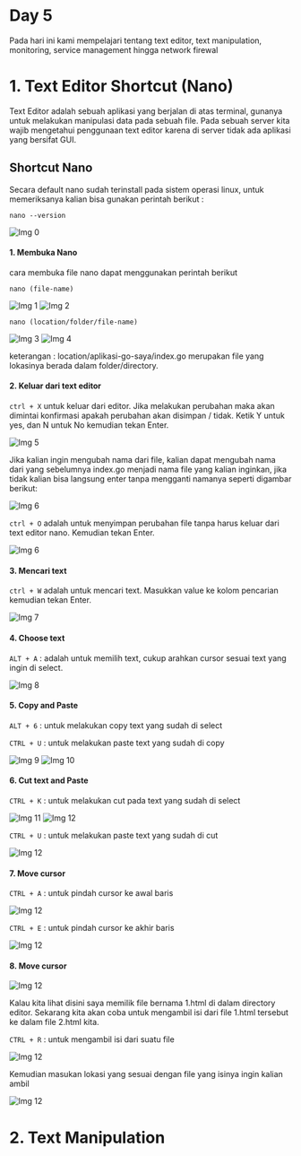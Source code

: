 # Day 5
Pada hari ini kami mempelajari tentang text editor, text manipulation, monitoring, service management hingga network firewal

# 1. Text Editor Shortcut (Nano)
Text Editor adalah sebuah aplikasi yang berjalan di atas terminal, gunanya untuk melakukan manipulasi data pada sebuah file. Pada sebuah server kita wajib mengetahui penggunaan text editor karena di server tidak ada aplikasi yang bersifat GUI.

## Shortcut Nano
Secara default nano sudah terinstall pada sistem operasi linux, untuk memeriksanya kalian bisa gunakan perintah berikut :
```
nano --version
```
![Img 0](assets/0.jpg)

#### 1. Membuka Nano
cara membuka file nano dapat menggunakan perintah berikut
```
nano (file-name)
```
![Img 1](assets/1.jpg)
![Img 2](assets/2.jpg)
```
nano (location/folder/file-name)
```
![Img 3](assets/3.jpg)
![Img 4](assets/4.jpg)

keterangan : location/aplikasi-go-saya/index.go merupakan file yang lokasinya berada dalam folder/directory.

#### 2. Keluar dari text editor
`ctrl + X` untuk keluar dari editor. Jika melakukan perubahan maka akan dimintai konfirmasi apakah perubahan akan disimpan / tidak. Ketik Y untuk yes, dan N untuk No kemudian tekan Enter.

![Img 5](assets/5.jpg)

Jika kalian ingin mengubah nama dari file, kalian dapat mengubah nama dari yang sebelumnya index.go menjadi nama file yang kalian inginkan, jika
tidak kalian bisa langsung enter tanpa mengganti namanya seperti digambar berikut:

![Img 6](assets/6.jpg)

`ctrl + O` adalah untuk menyimpan perubahan file tanpa harus keluar dari text editor nano. Kemudian tekan Enter.

![Img 6](assets/6.jpg)

#### 3. Mencari text
`ctrl + W` adalah untuk mencari text. Masukkan value ke kolom pencarian kemudian tekan Enter.

![Img 7](assets/7.jpg)

#### 4. Choose text
`ALT + A` : adalah untuk memilih text, cukup arahkan cursor sesuai text yang ingin di select.

![Img 8](assets/8.jpg)

#### 5. Copy and Paste
`ALT + 6` : untuk melakukan copy text yang sudah di select

`CTRL + U` : untuk melakukan paste text yang sudah di copy

![Img 9](assets/9.jpg)
![Img 10](assets/10.jpg)

#### 6. Cut text and Paste
`CTRL + K` : untuk melakukan cut pada text yang sudah di select

![Img 11](assets/11.jpg)
![Img 12](assets/12.jpg)

`CTRL + U` : untuk melakukan paste text yang sudah di cut

![Img 12](assets/13.jpg)

#### 7. Move cursor
`CTRL + A` : untuk pindah cursor ke awal baris

![Img 12](assets/14.jpg)

`CTRL + E` : untuk pindah cursor ke akhir baris

![Img 12](assets/15.jpg)

#### 8. Move cursor
![Img 12](assets/16.jpg)

Kalau kita lihat disini saya memilik file bernama 1.html di dalam directory editor. Sekarang kita akan coba untuk mengambil isi dari file 1.html tersebut ke 
dalam file 2.html kita.

`CTRL + R` : untuk mengambil isi dari suatu file

![Img 12](assets/17.jpg)

Kemudian masukan lokasi yang sesuai dengan file yang isinya ingin kalian ambil

![Img 12](assets/18.jpg)

# 2. Text Manipulation
